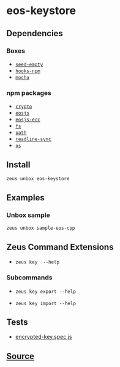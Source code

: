 
eos-keystore
====================







## Dependencies
### Boxes
* [`seed-empty`](seed-empty.md)
* [`hooks-npm`](hooks-npm.md)
* [`mocha`](mocha.md)
### npm packages
* [`crypto`](http://npmjs.com/package/crypto)
* [`eosjs`](http://npmjs.com/package/eosjs)
* [`eosjs-ecc`](http://npmjs.com/package/eosjs-ecc)
* [`fs`](http://npmjs.com/package/fs)
* [`path`](http://npmjs.com/package/path)
* [`readline-sync`](http://npmjs.com/package/readline-sync)
* [`os`](http://npmjs.com/package/os)


## Install
```bash
zeus unbox eos-keystore
```
## Examples
### Unbox sample 
```bash
zeus unbox sample-eos-cpp
```

## Zeus Command Extensions
* ```zeus key  --help```
### Subcommands
* ```zeus key export --help```

* ```zeus key import --help```






## Tests 
* [encrypted-key.spec.js](https://github.com/liquidapps-io/zeus-sdk/tree/master/boxes/groups/eos-sdk/eos-keystore/test/encrypted-key.spec.js)
## [Source](https://github.com/liquidapps-io/zeus-sdk/tree/master/boxes/groups/eos-sdk/eos-keystore)